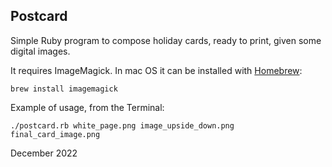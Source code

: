 ## Postcard

Simple Ruby program to compose holiday cards, ready to print, given some digital images.

It requires ImageMagick. In mac OS it can be installed with [Homebrew](https://brew.sh):

    brew install imagemagick

Example of usage, from the Terminal:

    ./postcard.rb white_page.png image_upside_down.png final_card_image.png

December 2022
